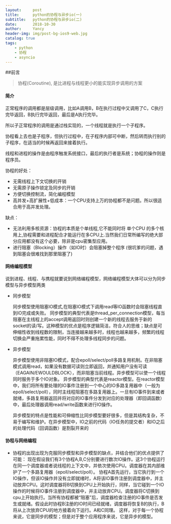 ```yaml
---
layout:     post
title:      python的协程与异步io(一)
subtitle:   python的协程与异步io(二)
date:       2018-10-30
author:     Yancy
header-img: img/post-bg-ios9-web.jpg
catalog: true
tags:
    - python
    - 协程
    - asyncio
---
```


##前言
>协程(Coroutine), 是比进程与线程更小的能实现异步调用的方案


#### 简介

正常程序的调用都是层级调用，比如A调用B，B在执行过程中又调用了C，C执行完毕返回，B执行完毕返回，最后是A执行完毕。

所以子正常程序的调用是通过栈实现的，一个线程就是执行一个子程序。

协程看上去也是子程序，但执行过程中，在子程序内部可中断，然后转而执行别的子程序，在适当的时候再返回来接着执行。

线程和进程的操作是由程序触发系统接口，最后的执行者是系统；协程的操作则是程序员。

协程的好处：

- 无需线程上下文切换的开销
- 无需原子操作锁定及同步的开销
- 方便切换控制流，简化编程模型
- 高并发+高扩展性+低成本：一个CPU支持上万的协程都不是问题。所以很适合用于高并发处理。

缺点：

- 无法利用多核资源：协程的本质是个单线程,它不能同时将 单个CPU 的多个核用上,协程需要和进程配合才能运行在多CPU上.当然我们日常所编写的绝大部分应用都没有这个必要，除非是cpu密集型应用。
- 进行阻塞（Blocking）操作（如IO时）会阻塞掉整个程序 (很坑爹的问题，遇到阻塞会很难找到那里阻塞了)

#### 网络编程模型
说到进程、线程、与携程就要说到网络编程模型，网络编程模型大体可以分为同步模型与异步模型两类

- 同步模型

    同步模型使用阻塞IO模式,在阻塞IO模式下调用read等IO函数时会阻塞线程直到IO完成或失败。 同步模型的典型代表是thread_per_connection模型，每当阻塞在主线程上的accept调用返回时则创建一个新的线程去服务于新的socket的读/写。这种模型的优点是程序逻辑简洁，符合人的思维；缺点是可伸缩性收到线程数的限制，当连接越来越多时，线程也越来越多，频繁的线程切换会严重拖累性能，同时不得不处理多线程同步的问题。

- 异步模型

    异步模型使用非阻塞IO模式，配合epoll/select/poll多路复用机制。在非阻塞模式调用read，如果没有数据可读则立即返回，并通知用户没有可读（EAGAIN/EWOULDBLOCK），而非阻塞当前线程。异步模型可以使一个线程同时服务于多个IO对象。 异步模型的典型代表是reactor模型。在reactor模型中，我们将所有要处理的IO事件注册到一个中心的IO多路复用器中（一般为epoll/select/poll），同时主线程阻塞在多路复用器上。一旦有IO事件到来或者就绪，多路复用器返回并将对应的IO事件分发到对应的处理器（即回调函数）中，最后处理器调用read/write函数来进行IO操作。

    异步模型的特点是性能和可伸缩性比同步模型要好很多，但是其结构复杂，不易于编写和维护。在异步模型中，IO之前的代码（IO任务的提交者）和IO之后的处理代码（回调函数）是割裂开来的

#### 协程与网络编程

- 协程的出现出现为克服同步模型和异步模型的缺点，并结合他们的优点提供了可能： 现在假设我们有3个协程A,B,C分别要进行数次IO操作。这3个协程运行在同一个调度器或者说线程的上下文中，并依次使用CPU。调度器在其内部维护了一个多路复用器（epoll/select/poll）。 协程A首先运行，当它执行到一个IO操作，但该IO操作并没有立即就绪时，A将该IO事件注册到调度器中，并主动放弃CPU。这时调度器将B切换到CPU上开始执行，同样，当它碰到一个IO操作的时候将IO事件注册到调度器中，并主动放弃CPU。调度器将C切换到cpu上开始执行。当所有协程都被“阻塞”后，调度器检查注册的IO事件是否发生或就绪。假设此时协程B注册的IO时间已经就绪，调度器将恢复B的执行，B将从上次放弃CPU的地方接着向下运行。A和C同理。 这样，对于每一个协程来说，它是同步的模型；但是对于整个应用程序来说，它是异步的模型。
